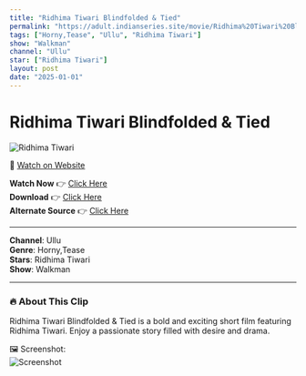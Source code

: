 ```yaml
---
title: "Ridhima Tiwari Blindfolded & Tied"
permalink: "https://adult.indianseries.site/movie/Ridhima%20Tiwari%20Blindfolded%20%26%20Tied"
tags: ["Horny,Tease", "Ullu", "Ridhima Tiwari"]
show: "Walkman"
channel: "Ullu"
star: ["Ridhima Tiwari"]
layout: post
date: "2025-01-01"
---
```


# Ridhima Tiwari Blindfolded & Tied

![Ridhima Tiwari](https://shorts.desisins.com/wp-content/uploads/2024/03/Blindfolded-BDSM-Ridhima-Tiwari-in-Walkman-Ullu-DesiSins.com_.jpg)

🔗 [Watch on Website](https://adult.indianseries.site/movie/Ridhima%20Tiwari%20Blindfolded%20%26%20Tied)

**Watch Now** 👉 [Click Here](https://adult.indianseries.site/movie/Ridhima%20Tiwari%20Blindfolded%20%26%20Tied)  
**Download** 👉 [Click Here](https://adult.indianseries.site/movie/Ridhima%20Tiwari%20Blindfolded%20%26%20Tied)  
**Alternate Source** 👉 [Click Here](https://adult.indianseries.site/movie/Ridhima%20Tiwari%20Blindfolded%20%26%20Tied)

---

**Channel**: Ullu  
**Genre**: Horny,Tease  
**Stars**: Ridhima Tiwari  
**Show**: Walkman

---

### 🔥 About This Clip

Ridhima Tiwari Blindfolded & Tied is a bold and exciting short film featuring Ridhima Tiwari. Enjoy a passionate story filled with desire and drama.
 
🖼️ Screenshot:  
![Screenshot](https://shorts.desisins.com/wp-content/uploads/2024/03/Blindfolded-BDSM-Ridhima-Tiwari-in-Walkman-Ullu-DesiSins.com_.jpg)
